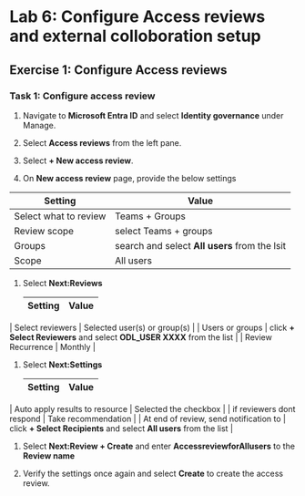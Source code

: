 # Lab 6: Configure Access reviews and external colloboration setup

## Exercise 1: Configure Access reviews

### Task 1: Configure access review

1. Navigate to **Microsoft Entra ID** and select **Identity governance** under Manage.

1. Select **Access reviews** from the left pane.

1. Select **+ New access review**.

1. On **New access review** page, provide the below settings

  | Setting | Value |
   --------|------
  | Select what to review | Teams + Groups |
  | Review scope | select Teams + groups |
  | Groups | search and select **All users** from the lsit |
  | Scope | All users |

1. Select **Next:Reviews**

   | Setting | Value |
   --------|------
  | Select reviewers | Selected user(s) or group(s) |
  | Users or groups | click **+ Select Reviewers** and select **ODL_USER XXXX** from the list |
  | Review Recurrence | Monthly |

1. Select **Next:Settings**

   | Setting | Value |
   --------|------
  | Auto apply results to resource | Selected the checkbox |
  | if reviewers dont respond | Take recommendation |
  | At end of review, send notification to | click **+ Select Recipients** and select **All users** from the list  |

1. Select **Next:Review + Create** and enter **AccessreviewforAllusers** to the **Review name**

1. Verify the settings once again and select **Create** to create the access review.

